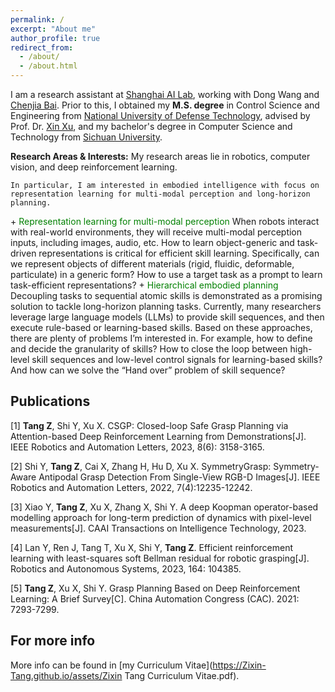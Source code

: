 ```yaml
---
permalink: /
excerpt: "About me"
author_profile: true
redirect_from: 
  - /about/
  - /about.html
---
```


I am a research assistant at [Shanghai AI Lab](https://www.shlab.org.cn), working with Dong Wang and [Chenjia Bai](https://baichenjia.github.io). Prior to this, I obtained my **M.S. degree** in Control Science and Engineering from [National University of Defense Technology](https://www.nudt.edu.cn), advised by Prof. Dr. [Xin Xu](https://xueshu.baidu.com/scholarID/CN-B7736SUJ), and my bachelor's degree in Computer Science and Technology from [Sichuan University](https://www.scu.edu.cn).
    

  <p>
    <strong>Research Areas & Interests:</strong>
    My research areas lie in robotics, computer vision, and deep reinforcement learning. 
    
    In particular, I am interested in embodied intelligence with focus on representation learning for multi-modal perception and long-horizon planning.
  </p>
  + <font color='green'>Representation learning for multi-modal perception</font>
  When robots interact with real-world environments, they will receive multi-modal perception inputs, including images, audio, etc. How to learn object-generic and task-driven representations is critical for efficient skill learning. Specifically, can we represent objects of different materials (rigid, fluidic, deformable, particulate) in a generic form? How to use a target task as a prompt to learn task-efficient representations?
  + <font color='green'>Hierarchical embodied planning</font>
  Decoupling tasks to sequential atomic skills is demonstrated as a promising solution to tackle long-horizon planning tasks. Currently, many researchers leverage large language models (LLMs) to provide skill sequences, and then execute rule-based or learning-based skills. Based on these approaches, there are plenty of problems I’m interested in. For example, how to define and decide the granularity of skills? How to close the loop between high-level skill sequences and low-level control signals for learning-based skills? And how can we solve the “Hand over” problem of skill sequence?


Publications
------
[1] **Tang Z**, Shi Y, Xu X. CSGP: Closed-loop Safe Grasp Planning via Attention-based Deep Reinforcement Learning from Demonstrations[J]. IEEE Robotics and Automation Letters, 2023, 8(6): 3158-3165.

[2] Shi Y, **Tang Z**, Cai X, Zhang H, Hu D, Xu X. SymmetryGrasp: Symmetry-Aware Antipodal Grasp Detection From Single-View 
RGB-D Images[J]. IEEE Robotics and Automation Letters, 2022, 7(4):12235-12242.

[3] Xiao Y, **Tang Z**, Xu X, Zhang X, Shi Y. A deep Koopman operator-based modelling approach for long-term prediction of 
dynamics with pixel-level measurements[J]. CAAI Transactions on Intelligence Technology, 2023.

[4] Lan Y, Ren J, Tang T, Xu X, Shi Y, **Tang Z**. Efficient reinforcement learning with least-squares soft Bellman residual for robotic grasping[J]. Robotics and Autonomous Systems, 2023, 164: 104385.

[5] **Tang Z**, Xu X, Shi Y. Grasp Planning Based on Deep Reinforcement Learning: A Brief Survey[C]. China Automation Congress (CAC). 2021: 7293-7299.



For more info
------
More info can be found in [my Curriculum Vitae](https://Zixin-Tang.github.io/assets/Zixin Tang Curriculum Vitae.pdf).

